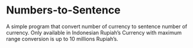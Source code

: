 # Numbers-to-Sentence
A simple program that convert number of currency to sentence number of currency. Only available in Indonesian Rupiah’s Currency with maximum range conversion is up to 10 millions Rupiah’s.
